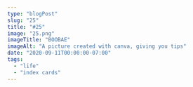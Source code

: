 ```yaml
---
type: "blogPost"
slug: "25"
title: "#25"
image: "25.png"
imageTitle: "BOOBAE"
imageAlt: "A picture created with canva, giving you tips"
date: "2020-09-11T00:00:00-07:00"
tags:
  - "life"
  - "index cards"
---
```


